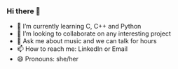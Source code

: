 ### Hi there 👋

- 🌱 I’m currently learning C, C++ and Python
- 👯 I’m looking to collaborate on any interesting project
- 💬 Ask me about music and we can talk for hours
- 📫 How to reach me: LinkedIn or Email
- 😄 Pronouns: she/her

